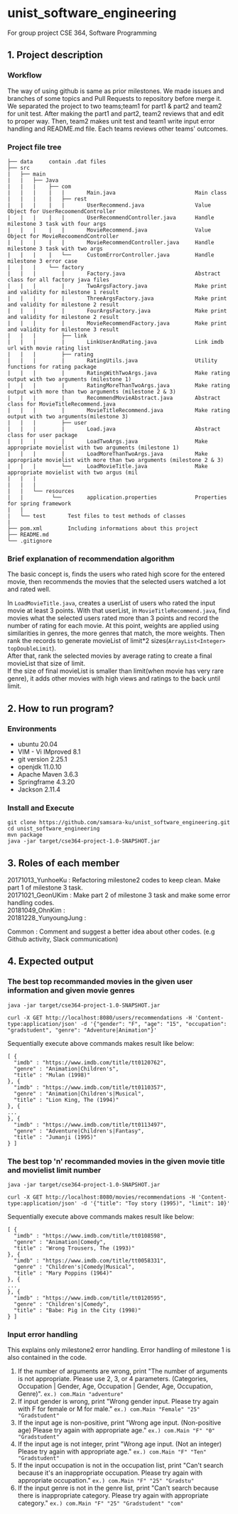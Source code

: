 # unist_software_engineering

For group project CSE 364, Software Programming

## 1. Project description

### Workflow

The way of using github is same as prior milestones. We made issues and branches of some topics and
Pull Requests to repository before merge it. We separated the project to two teams;team1 for part1 &
part2 and team2 for unit test. After making the part1 and part2, team2 reviews that and edit to proper way.
Then, team2 makes unit test and team1 write input error handling and README.md file.
Each teams reviews other teams' outcomes.

### Project file tree

```
├── data     contain .dat files
├── src
|   ├── main
|   |   ├── Java
|   |   |    ├── com
|   |   |    |   |       Main.java                         Main class
|   |   |    |   ├── rest
|   |   |    |   |       UserRecommend.java                Value Object for UserRecoomendController
|   |   |    |   |       UserRecommendController.java      Handle milestone 3 task with four args
|   |   |    |   |       MovieRecommend.java               Value Object for MovieRecoomendController
|   |   |    |   |       MovieRecommendController.java     Handle milestone 3 task with two args
|   |   |    |   └──     CustomErrorController.java        Handle milestone 3 error case
|   |   |    └── factory
|   |   |        |       Factory.java                      Abstract class for all factory java files
|   |   |        |       TwoArgsFactory.java               Make print and validity for milestone 1 result
|   |   |        |       ThreeArgsFactory.java             Make print and validity for milestone 2 result
|   |   |        |       FourArgsFactory.java              Make print and validity for milestone 2 result
|   |   |        |       MovieRecommendFactory.java        Make print and validity for milestone 3 result
|   |   |        ├── link
|   |   |        |       LinkUserAndRating.java            Link imdb url with movie rating list
|   |   |        ├── rating
|   |   |        |       RatingUtils.java                  Utility functions for rating package
|   |   |        |       RatingWithTwoArgs.java            Make rating output with two arguments (milestone 1)
|   |   |        |       RatingMoreThanTwoArgs.java        Make rating output with more than two arguments (milestone 2 & 3)
|   |   |        |       RecommendMovieAbstract.java       Abstract class for MovieTitleRecommend.java
|   |   |        |       MovieTitleRecommend.java          Make rating output with two arguments(milestone 3)
|   |   |        ├── user
|   |   |        |       Load.java                         Abstract class for user package
|   |   |        |       LoadTwoArgs.java                  Make appropriate movielist with two arguments (milestone 1)
|   |   |        |       LoadMoreThanTwoArgs.java          Make appropriate movielist with more than two arguments (milestone 2 & 3)
|   |   |        └──     LoadMovieTitle.java               Make appropriate movielist with two argus (mil
|   |   |
|   |   |
|   |   └── resources
|   |         └──        application.properties            Properties for spring framework
|   |
|   └── test       Test files to test methods of classes
|
├── pom.xml        Including informations about this project
├── README.md
└── .gitignore
```

### Brief explanation of recommendation algorithm

The basic concept is, finds the users who rated high score for the entered movie, then
recommends the movies that the selected users watched a lot and rated well.

In `LoadMovieTitle.java`, creates a userList of users who rated the input movie at least 3 points.
With that userList, in `MovieTitleRecommend.java`, find movies what the selected users rated more than
3 points and record the number of rating for each movie. At this point, weights are applied using
similarities in genres, the more genres that match, the more weights. Then rank the records to generate movieList
of limit\*2 sizes(`ArrayList<Integer> topDoubleLimit`).  
After that, rank the selected movies by average rating to create a final movieList that size of limit.  
If the size of final movieList is smaller than limit(when movie has very rare genre), it adds other movies with high
views and ratings to the back until limit.

## 2. How to run program?

### Environments

- ubuntu 20.04
- VIM - Vi IMproved 8.1
- git version 2.25.1
- openjdk 11.0.10
- Apache Maven 3.6.3
- Springframe 4.3.20
- Jackson 2.11.4

### Install and Execute

```
git clone https://github.com/samsara-ku/unist_software_engineering.git
cd unist_software_engineering
mvn package
java -jar target/cse364-project-1.0-SNAPSHOT.jar
```

## 3. Roles of each member

20171013_YunhoeKu : Refactoring milestone2 codes to keep clean. Make part 1 of milestone 3 task.  
20171021_GeonUKim : Make part 2 of milestone 3 task and make some error handling codes.  
20181049_OhnKim :  
20181228_YunyoungJung :

Common : Comment and suggest a better idea about other codes. (e.g Github activity, Slack communication)

## 4. Expected output

### The best top recommanded movies in the given user information and given movie genres

```
java -jar target/cse364-project-1.0-SNAPSHOT.jar

curl -X GET http://localhost:8080/users/recommendations -H 'Content-type:application/json' -d '{"gender": "F", "age": "15", "occupation": "gradstudent", "genre": "Adventure|Animation"}'
```

Sequentially execute above commands makes result like below:

```
[ {
  "imdb" : "https://www.imdb.com/title/tt0120762",
  "genre" : "Animation|Children's",
  "title" : "Mulan (1998)"
}, {
  "imdb" : "https://www.imdb.com/title/tt0110357",
  "genre" : "Animation|Children's|Musical",
  "title" : "Lion King, The (1994)"
}, {
...
}, {
  "imdb" : "https://www.imdb.com/title/tt0113497",
  "genre" : "Adventure|Children's|Fantasy",
  "title" : "Jumanji (1995)"
} ]
```

### The best top 'n' recommanded movies in the given movie title and movielist limit number

```
java -jar target/cse364-project-1.0-SNAPSHOT.jar

curl -X GET http://localhost:8080/movies/recommendations -H 'Content-type:application/json' -d '{"title": "Toy story (1995)", "limit": 10}'
```

Sequentially execute above commands makes result like below:

```
[ {
  "imdb" : "https://www.imdb.com/title/tt0108598",
  "genre" : "Animation|Comedy",
  "title" : "Wrong Trousers, The (1993)"
}, {
  "imdb" : "https://www.imdb.com/title/tt0058331",
  "genre" : "Children's|Comedy|Musical",
  "title" : "Mary Poppins (1964)"
}, {
...
}, {
  "imdb" : "https://www.imdb.com/title/tt0120595",
  "genre" : "Children's|Comedy",
  "title" : "Babe: Pig in the City (1998)"
} ]
```

### Input error handling

This explains only milestone2 error handling. Error handling of milestone 1 is also contained in the code.

1. If the number of arguments are wrong, print "The number of arguments is not appropriate. Please use 2, 3, or 4 parameters. (Categories, Occupation | Gender, Age, Occupation | Gender, Age, Occupation, Genre)".
   `ex.) com.Main "adventure"`
2. If input gender is wrong, print "Wrong gender input. Please try again with F for female or M for male."
   `ex.) com.Main "Female" "25" "Gradstudent"`
3. If the input age is non-positive, print "Wrong age input. (Non-positive age) Please try again with appropriate age."
   `ex.) com.Main "F" "0" "Gradstudent"`
4. If the input age is not integer, print "Wrong age input. (Not an integer) Please try again with appropriate age."
   `ex.) com.Main "F" "Ten" "Gradstudent"`
5. If the input occupation is not in the occupation list, print "Can't search because it's an inappropriate occupation. Please try again with appropriate occupation."
   `ex.) com.Main "F" "25" "Gradstu"`
6. If the input genre is not in the genre list, print "Can't search because there is inappropriate category. Please try again with appropriate category."
   `ex.) com.Main "F" "25" "Gradstudent" "com"`

